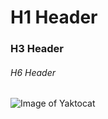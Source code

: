 # H1 Header

### H3 Header

###### H6 Header

![Image of Yaktocat](https://octodex.github.com/images/yaktocat.png)
